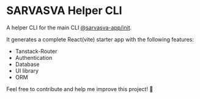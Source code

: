 # SARVASVA Helper CLI

A helper CLI for the main CLI [@sarvasva-app/init](https://www.npmjs.com/package/@sarvasva-app/init).

It generates a complete React(vite) starter app with the following features:

- Tanstack-Router
- Authentication
- Database
- UI library
- ORM

Feel free to contribute and help me improve this project! 🚀
